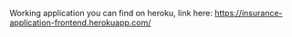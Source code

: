 Working application you can find on heroku, link here:
https://insurance-application-frontend.herokuapp.com/
